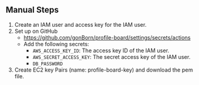 ## Manual Steps

1. Create an IAM user and access key for the IAM user.
2. Set up on GitHub
   - https://github.com/gonBorn/profile-board/settings/secrets/actions
   - Add the following secrets:
     - `AWS_ACCESS_KEY_ID`: The access key ID of the IAM user.
     - `AWS_SECRET_ACCESS_KEY`: The secret access key of the IAM user.
     - `DB_PASSWORD`
3. Create EC2 key Pairs (name: profile-board-key) and download the pem file.
